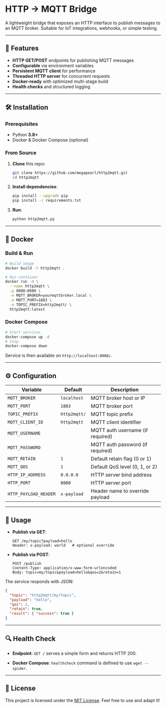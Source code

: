 # HTTP → MQTT Bridge

A lightweight bridge that exposes an HTTP interface to publish messages to an MQTT broker. Suitable for IoT integrations, webhooks, or simple testing.

---

## 🚀 Features

- **HTTP GET/POST** endpoints for publishing MQTT messages
- **Configurable** via environment variables
- **Persistent MQTT client** for performance
- **Threaded HTTP server** for concurrent requests
- **Docker-ready** with optimized multi-stage build
- **Health checks** and structured logging

---

## 🛠️ Installation

### Prerequisites

- Python **3.8+**
- Docker & Docker Compose (optional)

### From Source

1. **Clone** this repo:
   ```bash
   git clone https://github.com/megapearl/http2mqtt.git
   cd http2mqtt
   ```

2. **Install dependencies**:
   ```bash
   pip install --upgrade pip
   pip install -r requirements.txt
   ```

3. **Run**:
   ```bash
   python http2mqtt.py
   ```

---

## 🐳 Docker

### Build & Run

```bash
# Build image
docker build -t http2mqtt .

# Run container
docker run -d \
  --name http2mqtt \
  -p 8080:8080 \
  -e MQTT_BROKER=yourmqttbroker.local \
  -e MQTT_PORT=1883 \
  -e TOPIC_PREFIX=http2mqtt/ \
  http2mqtt:latest
```

### Docker Compose

```bash
# Start services
docker-compose up -d
# Stop
docker-compose down
```

Service is then available on `http://localhost:8080/`.

---

## ⚙️ Configuration

| Variable            | Default            | Description                           |
|---------------------|--------------------|---------------------------------------|
| `MQTT_BROKER`       | `localhost`        | MQTT broker host or IP               |
| `MQTT_PORT`         | `1883`             | MQTT broker port                     |
| `TOPIC_PREFIX`      | `http2mqtt/`       | MQTT topic prefix                    |
| `MQTT_CLIENT_ID`    | `http2mqtt`        | MQTT client identifier               |
| `MQTT_USERNAME`     |                    | MQTT auth username (if required)     |
| `MQTT_PASSWORD`     |                    | MQTT auth password (if required)     |
| `MQTT_RETAIN`       | `1`                | Default retain flag (0 or 1)         |
| `MQTT_QOS`          | `1`                | Default QoS level (0, 1, or 2)       |
| `HTTP_IP_ADDRESS`   | `0.0.0.0`          | HTTP server bind address             |
| `HTTP_PORT`         | `8080`             | HTTP server port                     |
| `HTTP_PAYLOAD_HEADER` | `x-payload`      | Header name to override payload      |

---

## 📝 Usage

- **Publish via GET**:
  ```text
  GET /my/topic?payload=hello
  Header: x-payload: world   # optional override
  ```
- **Publish via POST**:
  ```text
  POST /publish
  Content-Type: application/x-www-form-urlencoded
  Body: topic=my/topic&payload=hello&qos=2&retain=1
  ```

The service responds with JSON:

```json
{
  "topic": "http2mqtt/my/topic",
  "payload": "hello",
  "qos": 2,
  "retain": true,
  "result": { "success": true }
}
```

---

## 🔍 Health Check

- **Endpoint**: `GET /` serves a simple form and returns HTTP 200.

- **Docker Compose**: `healthcheck` command is defined to use `wget --spider`.

---

## 📜 License

This project is licensed under the [MIT License](LICENSE). Feel free to use and adapt it!
